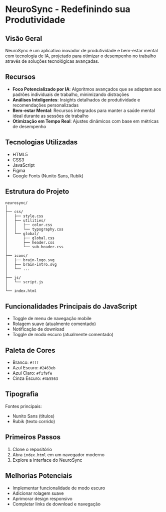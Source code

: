 # NeuroSync - Redefinindo sua Produtividade

## Visão Geral

NeuroSync é um aplicativo inovador de produtividade e bem-estar mental com tecnologia de IA, projetado para otimizar o desempenho no trabalho através de soluções tecnológicas avançadas.

## Recursos

- **Foco Potencializado por IA**: Algoritmos avançados que se adaptam aos padrões individuais de trabalho, minimizando distrações
- **Análises Inteligentes**: Insights detalhados de produtividade e recomendações personalizadas
- **Bem-estar Mental**: Recursos integrados para manter a saúde mental ideal durante as sessões de trabalho
- **Otimização em Tempo Real**: Ajustes dinâmicos com base em métricas de desempenho

## Tecnologias Utilizadas

- HTML5
- CSS3
- JavaScript
- Figma
- Google Fonts (Nunito Sans, Rubik)

## Estrutura do Projeto

```
neurosync/
│
├── css/
│   ├── style.css
│   ├── utilities/
│   │   ├── color.css
│   │   └── typography.css
│   └── global/
│       ├── global.css
│       ├── header.css
│       └── sub-header.css
│
├── icons/
│   ├── brain-logo.svg
│   ├── brain-intro.svg
│   └── ...
│
├── js/
│   └── script.js
│
└── index.html
```

## Funcionalidades Principais do JavaScript

- Toggle de menu de navegação mobile
- Rolagem suave (atualmente comentado)
- Notificação de download
- Toggle de modo escuro (atualmente comentado)

## Paleta de Cores

- Branco: `#fff`
- Azul Escuro: `#2463eb`
- Azul Claro: `#f1f9fe`
- Cinza Escuro: `#4b5563`

## Tipografia

Fontes principais:
- Nunito Sans (títulos)
- Rubik (texto corrido)

## Primeiros Passos

1. Clone o repositório
2. Abra `index.html` em um navegador moderno
3. Explore a interface do NeuroSync

## Melhorias Potenciais

- Implementar funcionalidade de modo escuro
- Adicionar rolagem suave
- Aprimorar design responsivo
- Completar links de download e navegação

